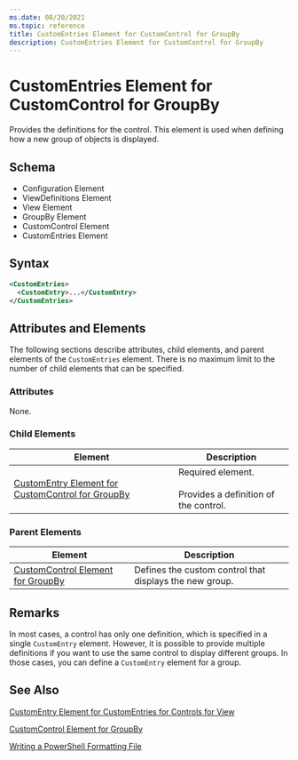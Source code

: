 ```yaml
---
ms.date: 08/20/2021
ms.topic: reference
title: CustomEntries Element for CustomControl for GroupBy
description: CustomEntries Element for CustomControl for GroupBy
---
```

# CustomEntries Element for CustomControl for GroupBy

Provides the definitions for the control. This element is used when defining how a new group of
objects is displayed.

## Schema

- Configuration Element
- ViewDefinitions Element
- View Element
- GroupBy Element
- CustomControl Element
- CustomEntries Element

## Syntax

```xml
<CustomEntries>
  <CustomEntry>...</CustomEntry>
</CustomEntries>
```

## Attributes and Elements

The following sections describe attributes, child elements, and parent elements of the
`CustomEntries` element. There is no maximum limit to the number of child elements that can be
specified.

### Attributes

None.

### Child Elements

|Element|Description|
|-------------|-----------------|
|[CustomEntry Element for CustomControl for GroupBy](./customentry-element-for-customcontrol-for-groupby-format.md)|Required element.<br /><br /> Provides a definition of the control.|

### Parent Elements

|Element|Description|
|-------------|-----------------|
|[CustomControl Element for GroupBy](./customcontrol-element-for-groupby-format.md)|Defines the custom control that displays the new group.|

## Remarks

In most cases, a control has only one definition, which is specified in a single `CustomEntry`
element. However, it is possible to provide multiple definitions if you want to use the same control
to display different groups. In those cases, you can define a `CustomEntry` element for a group.

## See Also

[CustomEntry Element for CustomEntries for Controls for View](./customentry-element-for-customentries-for-controls-for-view-format.md)

[CustomControl Element for GroupBy](./customcontrol-element-for-groupby-format.md)

[Writing a PowerShell Formatting File](./writing-a-powershell-formatting-file.md)
